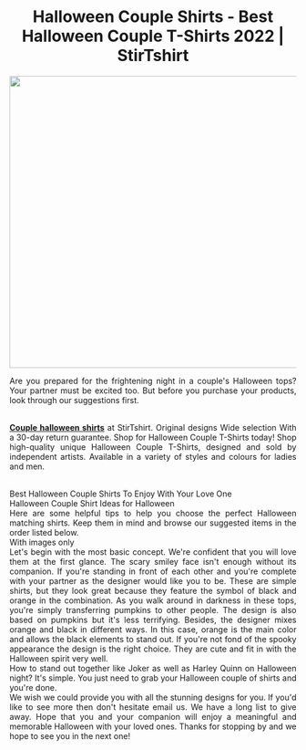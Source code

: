 <h1 style="text-align: center;">Halloween Couple Shirts - Best Halloween Couple T-Shirts 2022 | StirTshirt</h1>
<p><a href="https://stirtshirt.com/collections/halloween-couple-shirts/"><img style="display: block; margin-left: auto; margin-right: auto;" src="https://stirtshirt.com/wp-content/uploads/2022/09/Momster-Shirt-Dadcula-Shirt-Dad-Halloween-Shirt-Mom-Halloween-Monster-Shirt-Halloween-Ts-1-768x768.jpg" alt="" width="768" height="512" /></a></p>
<p style="text-align: justify;">Are you prepared for the frightening night in a couple's Halloween tops? Your partner must be excited too. But before you purchase your products, look through our suggestions first.</p>
<p style="text-align: justify;"><br /><a href="https://stirtshirt.com/collections/halloween-couple-shirts/"><strong>Couple halloween shirts</strong></a> at StirTshirt. Original designs Wide selection With a 30-day return guarantee. Shop for Halloween Couple T-Shirts today! Shop high-quality unique Halloween Couple T-Shirts, designed and sold by independent artists. Available in a variety of styles and colours for ladies and men.</p>
<p style="text-align: justify;"><br />Best Halloween Couple Shirts To Enjoy With Your Love One <br />Halloween Couple Shirt Ideas for Halloween <br />Here are some helpful tips to help you choose the perfect Halloween matching shirts. Keep them in mind and browse our suggested items in the order listed below. <br />With images only <br />Let's begin with the most basic concept. We're confident that you will love them at the first glance. The scary smiley face isn't enough without its companion. If you're standing in front of each other and you're complete with your partner as the designer would like you to be. These are simple shirts, but they look great because they feature the symbol of black and orange in the combination. As you walk around in darkness in these tops, you're simply transferring pumpkins to other people. The design is also based on pumpkins but it's less terrifying. Besides, the designer mixes orange and black in different ways. In this case, orange is the main color and allows the black elements to stand out. If you're not fond of the spooky appearance the design is the right choice. They are cute and fit in with the Halloween spirit very well. <br />How to stand out together like Joker as well as Harley Quinn on Halloween night? It's simple. You just need to grab your Halloween couple of shirts and you're done. <br />We wish we could provide you with all the stunning designs for you. If you'd like to see more then don't hesitate email us. We have a long list to give away. Hope that you and your companion will enjoy a meaningful and memorable Halloween with your loved ones. Thanks for stopping by and we hope to see you in the next one!</p>
